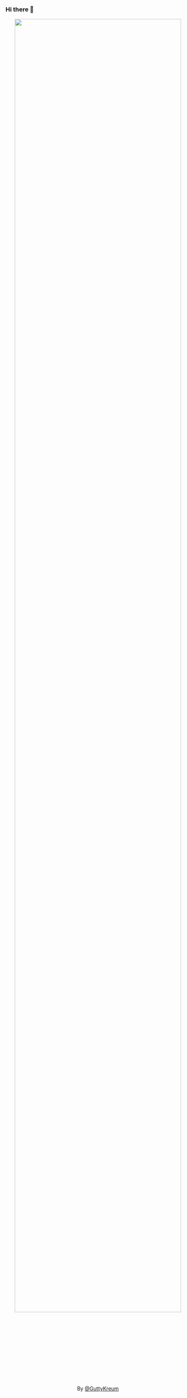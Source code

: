 ### Hi there 👋

<div align="center">
  <img width="95%" src="https://media.tenor.com/hNBZMFgdRmMAAAAC/pixel-art-urban.gif" alt="" />
  
  By [@GuttyKreum](https://guttykreum.itch.io/)
</div>

<!--
**thuydtng/thuydtng** is a ✨ _special_ ✨ repository because its `README.md` (this file) appears on your GitHub profile.

Here are some ideas to get you started:

- 🔭 I’m currently working on ...
- 🌱 I’m currently learning ...
- 👯 I’m looking to collaborate on ...
- 🤔 I’m looking for help with ...
- 💬 Ask me about ...
- 📫 How to reach me: ...
- 😄 Pronouns: ...
- ⚡ Fun fact: ...
-->
